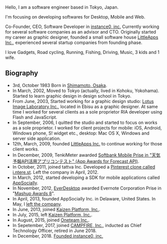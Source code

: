 Hello, I am a <span itemprop="title">software engineer</span> based in <span itemprop="address" itemscope itemtype="http://data-vocabulary.org/Address"><span itemprop="region">Tokyo</span>, <span itemprop="locality">Japan</span></span>.

I'm focusing on developing softwares for Desktop, Mobile and Web.

Co-Founder, CEO, Software Developer in [instance0, inc.] Currently working for several software companies as an advisor and CTO. Originally started my career as graphic designer, founded a small software house [LittleApps Inc.], experienced several startup companies from founding phase.

I love Gadgets, Road cycling, Running, Fishing, Driving, Music, 3 kids and 1 wife.

## Biography

* 3rd, October 1983 Born in [Shimamoto, Osaka].
* In March, 2002, Moved to Tokyo (actually, lived in Kohoku, Yokohama). Started to learn graphic design in design school in Tokyo.
* From June, 2003, Started working for a graphic design studio: [Lotus Image Laboratory Inc.], located in Ebisu as a graphic designer. At same time I worked for several clients as a sole proprietor RIA developer using Flash and JavaScript.
* In September, 2006, I quitted the studio and started to focus on works as a sole proprietor. I worked for client projects for mobile: iOS, Android, Windows phone, S! widget etc., desktop: Mac OS X, Windows and  server side application.
* 12th, March, 2009, founded [LittleApps Inc.] to continue working for those client works.
* In December, 2009, TenkiMeter awarded  [Softbank Mobile Prise in "天気予報API活用アプリコンテスト" (App Awards for Forecast API)].
* In October, 2011, joined tattva Inc. Developed a [Pinterest clone called i.ntere.st]. Left the company in April, 2012.
* In March, 2012, started developing a SDK for mobile applications called [AppSocially].
* In November, 2012, [EverDesktop] awarded Evernote Corporation Prise in "[Mashup Awards 8]".
* In April, 2013, founded AppSocially Inc. in Delaware, United States. In May, I [left the company](https://ja.ngs.io/2013/12/30/shokan2013/).
* In June, 2013, joined [Kaizen Platform, Inc.].
* In July, 2015, left [Kaizen Platform, Inc.].
* In August, 2015, joined <span itemprop="affiliation">[Oneteam Inc.]</span>.
* In Sepetember, 2017, joined <span itemprop="affiliation">[CAMPFIRE, Inc.]</span>, inducted as Chief Technology Officer, retired in June 2018.
* In December, 2018. [Founded instance0, inc.](https://ja.ngs.io/2019/02/01/instance0/)


[Oneteam Inc.]: https://one-team.com/ja/
[LittleApps Inc.]: https://littleapps.jp/
[Shimamoto, Osaka]: http://en.wikipedia.org/wiki/Shimamoto,_Osaka
[Lotus Image Laboratory Inc.]: http://lotus-lab.com/
[AppSocially]: https://appsocial.ly/
[EverDesktop]: http://everdesktop.com/
[Softbank Mobile Prise in "天気予報API活用アプリコンテスト" (App Awards for Forecast API)]: http://www.value-press.com/pressrelease/49464
[Pinterest clone called i.ntere.st]: http://jp.techcrunch.com/2012/02/27/jp20120227interest-renewal/
[Mashup Awards 8]: http://ma8.mashupaward.jp/
[EverDesktop]: http://everdesktop.com/
[Kaizen Platform, Inc.]: https://kaizenplatform.com/
[CAMPFIRE, Inc.]: https://campfire.co.jp
[instance0, inc.]: https://ins0.jp
